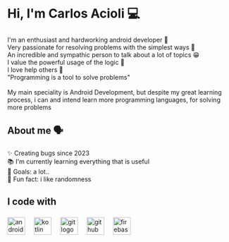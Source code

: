 <h1 align="left">Hi, I'm Carlos Acioli 💻</h1>

###

<p align="left">I'm an enthusiast and hardworking android developer 📱<br>Very passionate for resolving problems with the simplest ways 🧐 <br>An incredible and sympathic person to talk about a lot of topics 😁	<br>I value the powerful usage of  the logic  🧠		<br>I love help others 🤝<br>"Programming is a tool to solve problems"<br><br>My main speciality is Android Development, but despite my great learning process, i can and intend learn more programming languages, for solving more problems</p>

###

<h2 align="left">About me 🗣</h2>

###

<p align="left">✨ Creating bugs since 2023<br>📚 I'm currently learning everything that is useful <br>🎯 Goals: a lot..<br>🎲 Fun fact: i like randomness</p>

###

<h2 align="left">I code with</h2>

###

<div align="left">
  <img src="https://cdn.jsdelivr.net/gh/devicons/devicon/icons/androidstudio/androidstudio-original.svg" height="40" alt="androidstudio logo"  />
  <img width="12" />
  <img src="https://cdn.jsdelivr.net/gh/devicons/devicon/icons/kotlin/kotlin-original.svg" height="40" alt="kotlin logo"  />
  <img width="12" />
  <img src="https://cdn.jsdelivr.net/gh/devicons/devicon/icons/git/git-original.svg" height="40" alt="git logo"  />
  <img width="12" />
  <img src="https://cdn.jsdelivr.net/gh/devicons/devicon/icons/github/github-original.svg" height="40" alt="github logo"  />
  <img width="12" />
  <img src="https://cdn.jsdelivr.net/gh/devicons/devicon/icons/firebase/firebase-plain.svg" height="40" alt="firebase logo"  />
</div>

###
